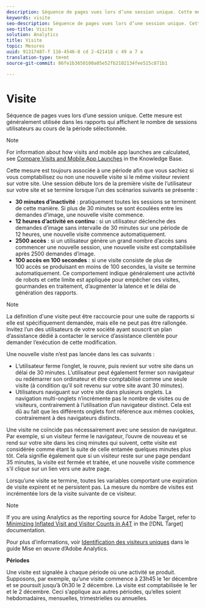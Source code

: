 ```yaml
---
description: Séquence de pages vues lors d’une session unique. Cette mesure est généralement utilisée dans les rapports qui affichent le nombre de sessions utilisateurs au cours de la période sélectionnée.
keywords: visite
seo-description: Séquence de pages vues lors d’une session unique. Cette mesure est généralement utilisée dans les rapports qui affichent le nombre de sessions utilisateurs au cours de la période sélectionnée.
seo-title: Visite
solution: Analytics
title: Visite
topic: Mesures
uuid: 91317487-f 116-4546-8 cd 2-421418 c 49 a 7 a
translation-type: tm+mt
source-git-commit: 86fe1b3650100a05e52fb2102134fee515c871b1

---
```



# Visite

Séquence de pages vues lors d’une session unique. Cette mesure est généralement utilisée dans les rapports qui affichent le nombre de sessions utilisateurs au cours de la période sélectionnée.

>[!NOTE]
>
>For information about how visits and mobile app launches are calculated, see [Compare Visits and Mobile App Launches](https://helpx.adobe.com/analytics/kb/compare-visits-and-mobile-app-launches.html) in the Knowledge Base.

Cette mesure est toujours associée à une période afin que vous sachiez si vous comptabilisez ou non une nouvelle visite si le même visiteur revient sur votre site. Une session débute lors de la première visite de l’utilisateur sur votre site et se termine lorsque l’un des scénarios suivants se présente :

* **30 minutes d’inactivité** : pratiquement toutes les sessions se terminent de cette manière. Si plus de 30 minutes se sont écoulées entre les demandes d’image, une nouvelle visite commence.
* **12 heures d’activité en continu** : si un utilisateur déclenche des demandes d’image sans intervalle de 30 minutes sur une période de 12 heures, une nouvelle visite commence automatiquement.
* **2500 accès** : si un utilisateur génère un grand nombre d’accès sans commencer une nouvelle session, une nouvelle visite est comptabilisée après 2500 demandes d’image.
* **100 accès en 100 secondes** : si une visite consiste de plus de 100 accès se produisant en moins de 100 secondes, la visite se termine automatiquement. Ce comportement indique généralement une activité de robots et cette limite est appliquée pour empêcher ces visites, gourmandes en traitement, d’augmenter la latence et le délai de génération des rapports.

>[!NOTE]
>
>La définition d'une visite peut être raccourcie pour une suite de rapports si elle est spécifiquement demandée, mais elle ne peut pas être rallongée. Invitez l’un des utilisateurs de votre société ayant souscrit un plan d’assistance dédié à contacter le service d’assistance clientèle pour demander l’exécution de cette modification.

Une nouvelle visite n’est pas lancée dans les cas suivants :

* L’utilisateur ferme l’onglet, le rouvre, puis revient sur votre site dans un délai de 30 minutes. L’utilisateur peut également fermer son navigateur ou redémarrer son ordinateur et être comptabilisé comme une seule visite (à condition qu’il soit revenu sur votre site avant 30 minutes).
* Utilisateurs naviguant sur votre site dans plusieurs onglets. La navigation multi-onglets n’incrémente pas le nombre de visites ou de visiteurs, contrairement à l’utilisation d’un navigateur distinct. Cela est dû au fait que les différents onglets font référence aux mêmes cookies, contrairement à des navigateurs distincts.

Une visite ne coïncide pas nécessairement avec une session de navigateur. Par exemple, si un visiteur ferme le navigateur, l’ouvre de nouveau et se rend sur votre site dans les cinq minutes qui suivent, cette visite est considérée comme étant la suite de celle entamée quelques minutes plus tôt. Cela signifie également que si un visiteur reste sur une page pendant 35 minutes, la visite est fermée et traitée, et une nouvelle visite commence s’il clique sur un lien vers une autre page.

Lorsqu’une visite se termine, toutes les variables comportant une expiration de visite expirent et ne persistent pas. La mesure du nombre de visites est incrémentée lors de la visite suivante de ce visiteur.

>[!NOTE]
>
>If you are using Analytics as the reporting source for Adobe Target, refer to [Minimizing Inflated Visit and Visitor Counts in A4T](https://marketing.adobe.com/resources/help/en_US/target/a4t/minimizing-inflated-visit-and-visitor-counts-a4t.html) in the [!DNL Target] documentation.

Pour plus d’informations, voir [Identification des visiteurs uniques](https://marketing.adobe.com/resources/help/en_US/sc/implement/visid_overview.html) dans le guide Mise en œuvre d’Adobe Analytics.

**Périodes**

Une visite est signalée à chaque période où une activité se produit. Supposons, par exemple, qu’une visite commence à 23h45 le 1er décembre et se poursuit jusqu’à 0h30 le 2 décembre. La visite est comptabilisée le 1er et le 2 décembre. Ceci s’applique aux autres périodes, qu’elles soient hebdomadaires, mensuelles, trimestrielles ou annuelles.
